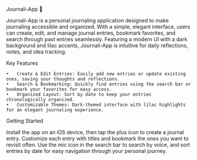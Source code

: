 Journali-App 📔

Journali-App is a personal journaling application designed to make journaling accessible and organized. With a simple, elegant interface, users can create, edit, and manage journal entries, bookmark favorites, and search through past entries seamlessly. Featuring a modern UI with a dark background and lilac accents, Journali-App is intuitive for daily reflections, notes, and idea tracking.

Key Features

	•	Create & Edit Entries: Easily add new entries or update existing ones, saving your thoughts and reflections.
	•	Search & Bookmarking: Quickly find entries using the search bar or bookmark your favorites for easy access.
	•	Organized Layout: Sort by date to keep your entries chronologically organized.
	•	Customizable Themes: Dark-themed interface with lilac highlights for an elegant journaling experience.
Getting Started

Install the app on an iOS device, then tap the plus icon to create a journal entry. Customize each entry with titles and bookmark the ones you want to revisit often. Use the mic icon in the search bar to search by voice, and sort entries by date for easy navigation through your personal journey.
